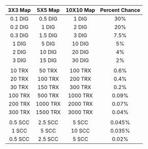 |3X3 Map|5X5 Map|10X10 Map|Percent Chance|
|:--------:|:-------:|:--------:|:----:|
| 0.1 DIG  | 0.5 DIG | 1 DIG    |30%   |
| 0.2 DIG  | 1 DIG   | 2 DIG    |20%   |
| 0.3 DIG  | 1.5 DIG | 3 DIG    |7.5%  |
| 1 DIG    | 5 DIG   | 10 DIG   |5%    |
| 2 DIG    | 10 DIG  | 20 DIG   |4%    |
| 3 DIG    | 15 DIG  | 30 DIG   |2%    |
|                                      |
| 10 TRX   | 50 TRX  | 100 TRX  |0.6%  |
| 20 TRX   | 100 TRX | 200 TRX  |0.4%  |
| 30 TRX   | 150 TRX | 300 TRX  |0.2%  |
| 100 TRX  | 500 TRX | 1000 TRX |0.09% |
| 200 TRX  | 1000 TRX| 2000 TRX |0.07% |
| 300 TRX  | 1500 TRX| 3000 TRX |0.04% |
|                                      |
| 0.5 SCC  | 2.5 SCC | 5 SCC    |0.045%|
| 1 SCC    | 5 SCC   | 10 SCC   |0.035%|
| 0.5 SCC  | 2.5 SCC | 5 SCC    |0.02% |
